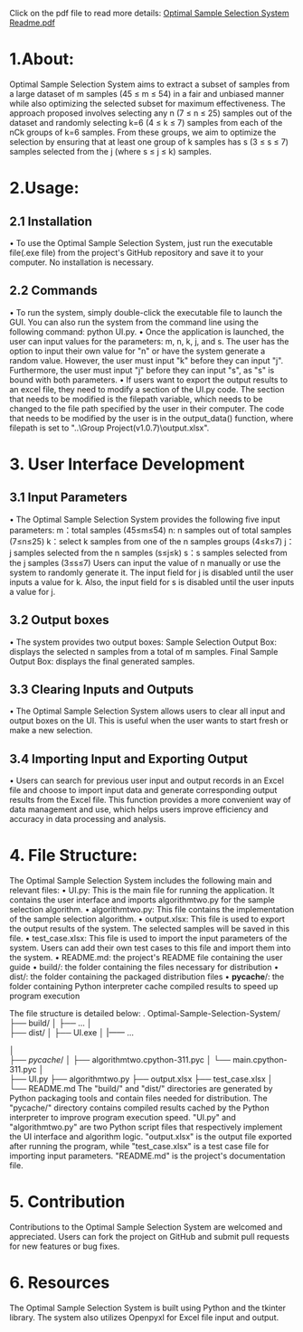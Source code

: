 Click on the pdf file to read more details: 
[Optimal Sample Selection System Readme.pdf](https://github.com/weicongpang/Optimal-Sample-Selection-System/files/11429828/Optimal.Sample.Selection.System.Readme.pdf)

# 1.About: 
Optimal Sample Selection System aims to extract a subset of samples from a large dataset of m samples (45 ≤ m ≤ 54) in a fair and unbiased manner while also optimizing the selected subset for maximum effectiveness. The approach proposed involves selecting any n (7 ≤ n ≤ 25) samples out of the dataset and randomly selecting k=6 (4 ≤ k ≤ 7) samples from each of the nCk groups of k=6 samples. From these groups, we aim to optimize the selection by ensuring that at least one group of k samples has s (3 ≤ s ≤ 7) samples selected from the j (where s ≤ j ≤ k) samples.

# 2.Usage: 

## 2.1  Installation

• To use the Optimal Sample Selection System, just run the executable file(.exe file) from the project's GitHub repository and save it to your computer. No installation is necessary.

## 2.2  Commands
•	To run the system, simply double-click the executable file to launch the GUI. You can also run the system from the command line using the following command:
python UI.py.
•	Once the application is launched, the user can input values for the parameters: m, n, k, j, and s. The user has the option to input their own value for "n" or have the system generate a random value. However, the user must input "k" before they can input "j". Furthermore, the user must input "j" before they can input "s", as "s" is bound with both parameters.
•	If users want to export the output results to an excel file, they need to modify a section of the UI.py code. The section that needs to be modified is the filepath variable, which needs to be changed to the file path specified by the user in their computer. The code that needs to be modified by the user is in the output_data() function, where filepath is set to "..\Group Project(v1.0.7)\output.xlsx".

# 3. User Interface Development

## 3.1 Input Parameters
•	The Optimal Sample Selection System provides the following five input parameters:
m：total samples (45≤m≤54)
n:  n samples out of total samples (7≤n≤25)
k：select k samples from one of the n samples groups (4≤k≤7)
j：j samples selected from the n samples (s≤j≤k)
s：s samples selected from the j samples (3≤s≤7)
Users can input the value of n manually or use the system to randomly generate it. The input field for j is disabled until the user inputs a value for k. Also, the input field for s is disabled until the user inputs a value for j. 

## 3.2 Output boxes
•	The system provides two output boxes:
Sample Selection Output Box: displays the selected n samples from a total of m samples.
Final Sample Output Box: displays the final generated samples. 
  
## 3.3 Clearing Inputs and Outputs
•	The Optimal Sample Selection System allows users to clear all input and output boxes on the UI. This is useful when the user wants to start fresh or make a new selection.

## 3.4 Importing Input and Exporting Output
•	Users can search for previous user input and output records in an Excel file and choose to import input data and generate corresponding output results from the Excel file. This function provides a more convenient way of data management and use, which helps users improve efficiency and accuracy in data processing and analysis.


# 4. File Structure: 

The Optimal Sample Selection System includes the following main and relevant files:
•	UI.py: This is the main file for running the application. It contains the user interface and imports algorithmtwo.py for the sample selection algorithm.
•	algorithmtwo.py: This file contains the implementation of the sample selection algorithm.
•	output.xlsx: This file is used to export the output results of the system. The selected samples will be saved in this file.
•	test_case.xlsx: This file is used to import the input parameters of the system. Users can add their own test cases to this file and import them into the system.
•	README.md: the project's README file containing the user guide
•	build/: the folder containing the files necessary for distribution
•	dist/: the folder containing the packaged distribution files
•	__pycache__/: the folder containing Python interpreter cache compiled results to speed up program execution

The file structure is detailed below:
.
Optimal-Sample-Selection-System/
├── build/
│   ├── ...
│   
├── dist/
│   ├── UI.exe
│   |—— ...

│   
├── _pycache_/
│   ├── algorithmtwo.cpython-311.pyc
│   └── main.cpython-311.pyc
│   
├── UI.py
├── algorithmtwo.py
├── output.xlsx
├── test_case.xlsx
│   
└── README.md
The "build/" and "dist/" directories are generated by Python packaging tools and contain files needed for distribution.
The "pycache/" directory contains compiled results cached by the Python interpreter to improve program execution speed.
"UI.py" and "algorithmtwo.py" are two Python script files that respectively implement the UI interface and algorithm logic.
"output.xlsx" is the output file exported after running the program, while "test_case.xlsx" is a test case file for importing input parameters.
"README.md" is the project's documentation file.

# 5. Contribution
Contributions to the Optimal Sample Selection System are welcomed and appreciated. Users can fork the project on GitHub and submit pull requests for new features or bug fixes.

# 6. Resources
The Optimal Sample Selection System is built using Python and the tkinter library. The system also utilizes Openpyxl for Excel file input and output.




